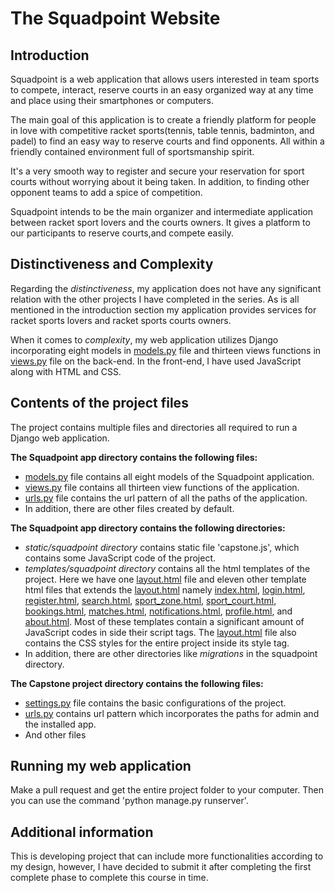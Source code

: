 # The Squadpoint Website
## Introduction
Squadpoint is a web application that allows users interested in team sports to compete, interact, reserve courts in an easy organized way at any time and place using their smartphones or computers.

The main goal of this application is to create a friendly platform for people in love with competitive racket sports(tennis, table tennis, badminton, and padel) to find an easy way to reserve courts and find opponents. All within a friendly contained environment full of sportsmanship spirit.

It's a very smooth way to register and secure your reservation for sport courts without worrying about it being taken. In addition, to finding other opponent teams to add a spice of competition.

Squadpoint intends to be the main organizer and intermediate application between racket sport lovers and the courts owners. It gives a platform to our participants to reserve courts,and  compete easily.

## Distinctiveness and Complexity
Regarding the *distinctiveness*, my application does not have any significant relation with the other projects I have completed in the series. As is all mentioned in the introduction section my application provides services for racket sports lovers and racket sports courts owners.

When it comes to *complexity*, my web application utilizes Django incorporating eight  models in [models.py](models.py) file and thirteen views functions in [views.py](views.py) file on the back-end. In the front-end, I have used JavaScript along with HTML and CSS. 

## Contents of the project files 
The project contains multiple files and directories all required to run a Django web application. 

**The Squadpoint app directory contains the following files:** 
* [models.py](models.py) file contains all eight models of the Squadpoint application. 
* [views.py](views.py) file contains all thirteen view functions of the application.
* [urls.py](urls.py) file contains the url pattern of all the paths of the application. 
* In addition, there are other files created by default.

**The Squadpoint app directory contains the following directories:** 

* *static/squadpoint directory* contains static file 'capstone.js', which contains some JavaScript code of the project.
* *templates/squadpoint directory* contains all the html templates of the project. Here we have one [layout.html](squadpoint/layout.html) file and eleven other template html files that extends the [layout.html](squadpoint/layout.html) namely [index.html](squadpoint/index.html), [login.html](squadpoint/login.html), [register.html](squadpoint/register.html), [search.html](squadpoint/search.html), [sport_zone.html](squadpoint/sport_zone.html), [sport_court.html](squadpoint/sport_court.html), [bookings.html](squadpoint/bookings.html), [matches.html](squadpoint/matches.html), [notifications.html](squadpoint/notifications.html), [profile.html](squadpoint/profile.html), and [about.html](squadpoint/about.html). Most of these templates contain a significant amount of JavaScript codes in side their script tags.  The [layout.html](squadpoint/layout.html) file also contains the CSS styles for the entire project inside its style tag. 
* In addition, there are other directories like *migrations* in the squadpoint directory. 


**The Capstone project directory contains the following files:** 

* [settings.py](settings.py) file contains the basic configurations of the project.
* [urls.py](urls.py) contains url pattern which incorporates the paths for admin and the installed app.
* And other files

## Running my web application
Make a pull request and get the entire project folder to your computer. Then you can use the command 'python manage.py runserver'.

## Additional information
This is developing project that can include more functionalities according to my design, however, I have decided to submit it after completing the first complete phase to complete this course in time.
